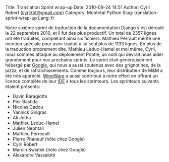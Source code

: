 Title: Translation Sprint wrap-up
Date: 2010-09-24 14:51
Author: Cyril Robert (cyrilrbt@gmail.com)
Category: Montréal Python
Slug: translation-sprint-wrap-up
Lang: fr

Notre sixième sprint de traduction de la documentation Django s'est
déroulé le 22 septembre 2010, et il fut des plus productif. Un total de
2357 lignes ont été traduites, complétant ainsi six fichiers. Mathieu
Perrault mérite une mention spéciale pour avoir traduit à lui seul plus
de 1133 lignes. En plus de la traduction proprement dite, Mathieu
Leduc-Hamel et moi même, Cyril, nous sommes attaqué au déploiement
Pootle, un outil qui devrait nous aider grandement pour nos prochains
sprints. Le sprint était généreusement hébergé par [Google][], qui nous
a aussi soutenus avec des grignotines, de la pizza, et de
rafraîchissements. Comme toujours, leur distributeur de M&M a été très
apprécié. [WingWare][] a aussi contribué à notre effort en offrant un
licence complète de leur [IDE][] à tous les sprinteurs. Les sprinteurs
suivants étaient présents:

-   Davin Baragiotta
-   Pior Bastida
-   Nicolas Cadou
-   Yannick Gingras
-   Ali Jetha
-   Mathieu Leduc-Hamel
-   Julien Nephtali
-   Mathieu Perreault
-   Pierre Phaneuf (hôte chez Google)
-   Cyril Robert
-   Marcin Swiatek (hôte chez Google)
-   Alexandre Vassalotti

  [Google]: http://google.com
  [WingWare]: http://wingware.com/
  [IDE]: http://wingware.com/products
